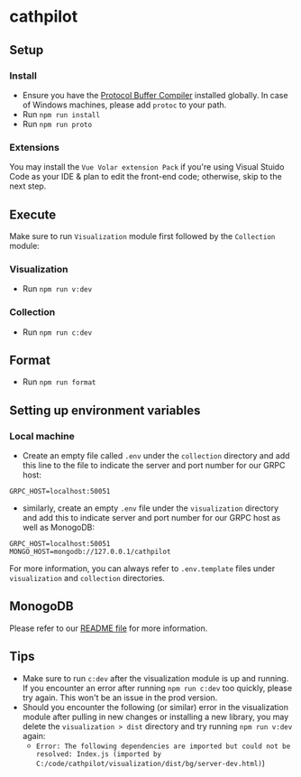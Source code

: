 # cathpilot

## Setup

### Install

- Ensure you have the [Protocol Buffer Compiler](https://grpc.io/docs/protoc-installation/) installed globally. In case of Windows machines, please add `protoc` to your path.
- Run `npm run install`
- Run `npm run proto`

### Extensions

You may install the `Vue Volar extension Pack` if you're using Visual Stuido Code as your IDE & plan to edit the front-end code; otherwise, skip to the next step. 

## Execute

Make sure to run `Visualization` module first followed by the `Collection` module:

### Visualization

- Run `npm run v:dev`

### Collection

- Run `npm run c:dev`

## Format

- Run `npm run format`

## Setting up environment variables 

### Local machine

- Create an empty file called `.env` under the `collection` directory and add this line to the file to indicate the server and port number for our GRPC host:
```
GRPC_HOST=localhost:50051
```

- similarly, create an empty `.env` file under the `visualization` directory and add this to indicate server and port number for our GRPC host as well as MonogoDB:
```
GRPC_HOST=localhost:50051
MONGO_HOST=mongodb://127.0.0.1/cathpilot
```

For more information, you can always refer to `.env.template` files under `visualization` and `collection` directories.

## MonogoDB

Please refer to our [README file](visualization/bg/Data/README.md) for more information.

## Tips

* Make sure to run `c:dev` after the visualization module is up and running. If you encounter an error after running `npm run c:dev` too quickly, please try again. This won't be an issue in the prod version. 
* Should you encounter the following (or similar) error in the visualization module after pulling in new changes or installing a new library, you may delete the `visualization > dist` directory and try running `npm run v:dev` again:
    - ```Error: The following dependencies are imported but could not be resolved: Index.js (imported by C:/code/cathpilot/visualization/dist/bg/server-dev.html)```)

